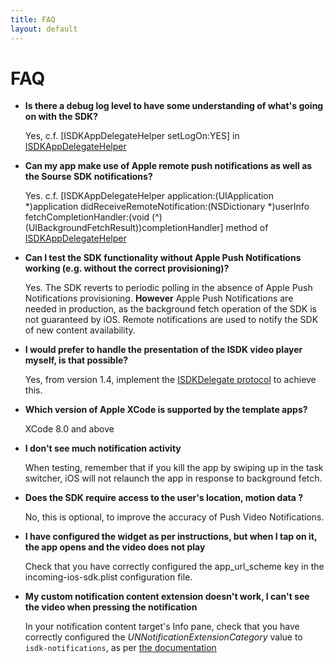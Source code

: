 ```yaml
---
title: FAQ
layout: default 
---
```


# FAQ


* **Is there a debug log level to have some understanding of what's going on with the SDK?**

	Yes, c.f. [ISDKAppDelegateHelper setLogOn:YES] in [ISDKAppDelegateHelper](./apidoc/html/Classes/ISDKAppDelegateHelper.html)
	

* **Can my app make use of Apple remote push notifications as well as the Sourse SDK notifications?**

	Yes. c.f. [ISDKAppDelegateHelper application:(UIApplication *)application didReceiveRemoteNotification:(NSDictionary *)userInfo fetchCompletionHandler:(void (^)(UIBackgroundFetchResult))completionHandler] method of [ISDKAppDelegateHelper](./apidoc/html/Classes/ISDKAppDelegateHelper.html)


* **Can I test the SDK functionality without Apple Push Notifications working (e.g. without the correct provisioning)?**

	Yes. The SDK reverts to periodic polling in the absence of Apple Push Notifications provisioning. 
	**However** Apple Push Notifications are needed in production, as the background fetch operation of the SDK is not guaranteed by iOS. Remote notifications are used to notify the SDK of new content availability. 

* **I would prefer to handle the presentation of the ISDK video player myself, is that possible?**

	Yes, from version 1.4, implement the [ISDKDelegate protocol](./apidoc/html/Protocols/ISDKDelegate.html) to achieve this. 


* **Which version of Apple XCode is supported by the template apps?** 

	XCode 8.0 and above


* **I don't see much notification activity** 

	When testing, remember that if you kill the app by swiping up in the task switcher,  iOS  will not relaunch the app in response to   background fetch.


* **Does the SDK require access to the user's location, motion data ?**

	No, this is optional, to improve the accuracy of Push Video Notifications.


* **I have configured the widget as per instructions, but when I tap on it, the app opens and the video does not play**

	Check that you have correctly configured the app_url_scheme key in the incoming-ios-sdk.plist configuration file. 
	
	
* **My custom notification content extension doesn't work, I can't see the video when pressing the notification**

	In your notification content target's Info pane, check that you have correctly configured the _UNNotificationExtensionCategory_ value to `isdk-notifications`, as per [the documentation](./custom-notification-ui.html)




